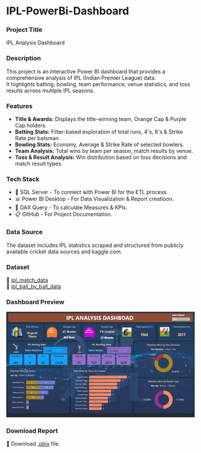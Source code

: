 # IPL-PowerBi-Dashboard

### Project Title
IPL Analysis Dashboard

### Description
This project is an interactive Power BI dashboard that provides a comprehensive analysis of IPL (Indian Premier League) data.<br/>
It highlights batting, bowling, team performance, venue statistics, and toss results across multiple IPL seasons.

### Features
- **Title & Awards:** Displays the title-winning team, Orange Cap & Purple Cap holders.
- **Batting Stats:** Filter-based exploration of total runs, 4's, 6's & Strike Rate per batsman.
- **Bowling Stats:** Economy, Average & Strike Rate of selected bowlers.
- **Team Analysis:** Total wins by team per season, match results by venue.
- **Toss & Result Analysis:** Win distribution based on toss decisions and match result types.

### Tech Stack
- :memo: SQL Server - To connect with Power BI for the ETL process.
- :bar_chart: Power BI Desktop - For Data Visualization & Report creatioon.
- :brain: DAX Query -  To calculate Measures & KPIs.
- :clipboard: GitHub - For Project Documentation.

### Data Source
The dataset includes IPL statistics scraped and structured from publicly available cricket data sources and kaggle.com.

### Dataset
:open_file_folder: [ipl_match_data](https://github.com/araza01/IPL-PowerBi-Dashboard/blob/master/Dataset/ipl_matches_2008_2022.csv)<br>
:open_file_folder: [ipl_ball_by_ball_data](https://github.com/araza01/IPL-PowerBi-Dashboard/blob/master/Dataset/ipl_ball_by_ball_2008_2022.csv)

### Dashboard Preview
![image](https://github.com/araza01/IPL-PowerBi-Dashboard/blob/master/Snapshot%20of%20the%20Dashboard.png)

### Download Report
:file_folder: Download [.pbix](https://github.com/araza01/IPL-PowerBi-Dashboard/blob/master/IPL_Analysis.pbix) file.
